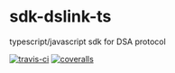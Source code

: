 # sdk-dslink-ts
typescript/javascript sdk for DSA protocol

<a href='https://travis-ci.org/IOT-DSA/sdk-dslink-ts'><img src="https://travis-ci.org/IOT-DSA/sdk-dslink-ts.svg?branch=master" title="travis-ci"></a>
<a href='https://coveralls.io/github/IOT-DSA/sdk-dslink-ts'><img src='https://coveralls.io/repos/github/IOT-DSA/sdk-dslink-ts/badge.svg?branch=master&service=github&cache=0' title="coveralls"/></a>